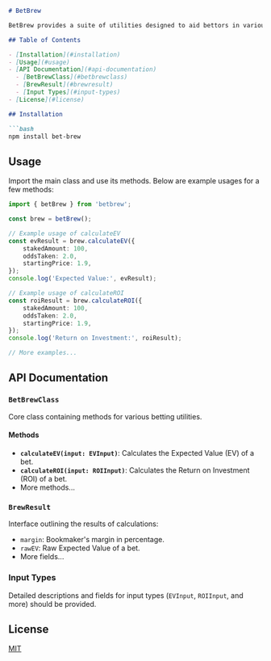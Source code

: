 
```markdown
# BetBrew

BetBrew provides a suite of utilities designed to aid bettors in various betting and trading strategies.

## Table of Contents

- [Installation](#installation)
- [Usage](#usage)
- [API Documentation](#api-documentation)
  - [BetBrewClass](#betbrewclass)
  - [BrewResult](#brewresult)
  - [Input Types](#input-types)
- [License](#license)

## Installation

```bash
npm install bet-brew
```

## Usage

Import the main class and use its methods. Below are example usages for a few methods:

```typescript
import { betBrew } from 'betbrew';

const brew = betBrew();

// Example usage of calculateEV
const evResult = brew.calculateEV({
    stakedAmount: 100,
    oddsTaken: 2.0,
    startingPrice: 1.9,
});
console.log('Expected Value:', evResult);

// Example usage of calculateROI
const roiResult = brew.calculateROI({
    stakedAmount: 100,
    oddsTaken: 2.0,
    startingPrice: 1.9,
});
console.log('Return on Investment:', roiResult);

// More examples...
```

## API Documentation

### `BetBrewClass`

Core class containing methods for various betting utilities.

#### Methods

- **`calculateEV(input: EVInput)`**: Calculates the Expected Value (EV) of a bet.
- **`calculateROI(input: ROIInput)`**: Calculates the Return on Investment (ROI) of a bet.
- More methods...

### `BrewResult`

Interface outlining the results of calculations:

- `margin`: Bookmaker's margin in percentage.
- `rawEV`: Raw Expected Value of a bet.
- More fields...

### Input Types

Detailed descriptions and fields for input types (`EVInput`, `ROIInput`, and more) should be provided.

## License

[MIT](LICENSE)
```
